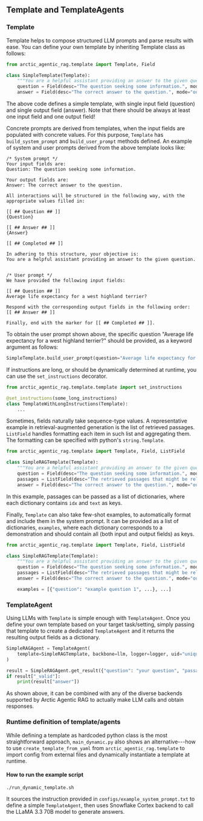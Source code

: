 ## Template and TemplateAgents

### Template

Template helps to compose structured LLM prompts and parse results with ease.
You can define your own template by inheriting Template class as follows:
```python
from arctic_agentic_rag.template import Template, Field

class SimpleTemplate(Template):
    """You are a helpful assistant providing an answer to the given question."""
    question = Field(desc="The question seeking some information.", mode="input", display_name="Question")
    answer = Field(desc="The correct answer to the question.", mode="output", display_name="Answer")
```
The above code defines a simple template, with single input field (question) and single output field (answer).
Note that there should be always at least one input field and one output field!

Concrete prompts are derived from templates, when the input fields are populated with concrete values.
For this purpose, `Template` has `build_system_prompt` and `build_user_prompt` methods defined.
An example of system and user prompts derived from the above template looks like:
```
/* System prompt */
Your input fields are:
Question: The question seeking some information.

Your output fields are:
Answer: The correct answer to the question.

All interactions will be structured in the following way, with the appropriate values filled in:

[[ ## Question ## ]]
{Question}

[[ ## Answer ## ]]
{Answer}

[[ ## Completed ## ]]

In adhering to this structure, your objective is:
You are a helpful assistant providing an answer to the given question.


/* User prompt */
We have provided the following input fields:

[[ ## Question ## ]]
Average life expectancy for a west highland terrier?

Respond with the corresponding output fields in the following order:
[[ ## Answer ## ]]

Finally, end with the marker for [[ ## Completed ## ]].
```
To obtain the user prompt shown above, the specific question "Average life expectancy for a west highland terrier?" should be provided, as a keyword argument as follows:
```python
SimpleTemplate.build_user_prompt(question="Average life expectancy for a west highland terrier?")
```

If instructions are long, or should be dynamically determined at runtime, you can use the `set_instructions` decorator.
```python
from arctic_agentic_rag.template.template import set_instructions

@set_instructions(some_long_instructions)
class TemplateWithLongInstructions(Template):
    ...
```

Sometimes, fields naturally take sequence-type values.
A representative example in retrieval-augmented generation is the list of retrieved passages.
`ListField` handles formatting each item in such list and aggregating them.
The formatting can be specified with python's `string.Template`.
```python
from arctic_agentic_rag.template import Template, Field, ListField

class SimpleRAGTemplate(Template):
    """You are a helpful assistant providing an answer to the given question, based on the passages.."""
    question = Field(desc="The question seeking some information.", mode="input", display_name="Question")
    passages = ListField(desc="The retrieved passages that might be relevant.", mode="input", display_name="Passages", formatting="[$idx] $text")
    answer = Field(desc="The correct answer to the question.", mode="output", display_name="Answer")
```
In this example, passages can be passed as a list of dictionaries, where each dictionary contains `idx` and `text` as keys.

Finally, `Template` can also take few-shot examples, to automatically format and include them in the system prompt.
It can be provided as a list of dictionaries, `examples`, where each dictionary corresponds to a demonstration and should contain all (both input and output fields) as keys.
```python
from arctic_agentic_rag.template import Template, Field, ListField

class SimpleRAGTemplate(Template):
    """You are a helpful assistant providing an answer to the given question, based on the passages.."""
    question = Field(desc="The question seeking some information.", mode="input", display_name="Question")
    passages = ListField(desc="The retrieved passages that might be relevant.", mode="input", display_name="Passages", formatting="[$idx] $text")
    answer = Field(desc="The correct answer to the question.", mode="output", display_name="Answer")

    examples = [{"question": "example question 1", ...}, ...]
```

### TemplateAgent
Using LLMs with `Template` is simple enough with `TemplateAgent`.
Once you define your own template based on your target task/setting, simply passing that template to create a dedicated `TemplateAgent` and it returns the resulting output fields as a dictionary.
```python
SimpleRAGAgent = TemplateAgent(
    template=SimpleRAGTemplate, backbone=llm, logger=logger, uid="unique ID"
)

result = SimpleRAGAgent.get_result({"question": "your question", "passages": ["your passages", ...]})
if result["_valid"]:
    print(result["answer"])
```
As shown above, it can be combined with any of the diverse backends supported by Arctic Agentic RAG to actually make LLM calls and obtain responses.

### Runtime definition of template/agents
While defining a template as hardcoded python class is the most straightforward approach, `main_dynamic.py` also shows an alternative---how to use `create_template_from_yaml` from `arctic_agentic_rag.template` to import config from external files and dynamically instantiate a template at runtime.

#### How to run the example script
```
./run_dynamic_template.sh
```
It sources the instruction provided in `configs/example_system_prompt.txt` to define a simple `TemplateAgent`, then uses Snowflake Cortex backend to call the LLaMA 3.3 70B model to generate answers.
